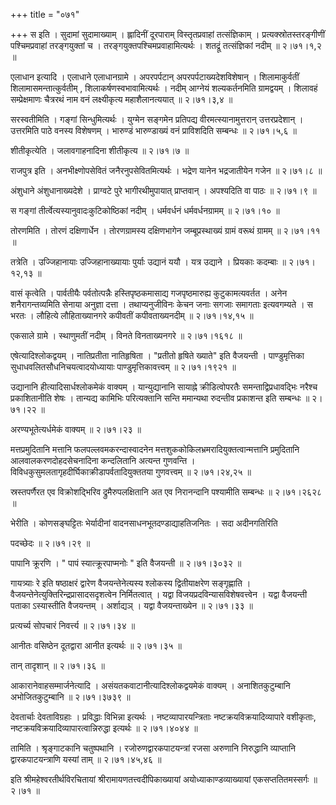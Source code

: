 +++
title = "०७१"

+++
स इति । सुदामां सुदामाख्याम् । ह्लादिनीं दूरपाराम् विस्तृतप्रवाहां तत्संज्ञिकाम् । प्रत्यक्स्रोतस्तरङ्गीणीं पश्चिमप्रवाहां तरङ्गयुक्तां च । तरङ्गयुक्तपश्चिमप्रवाहामित्यर्थः । शतद्रूं तत्संज्ञिकां नदीम्  ॥  २।७१।१,२  ॥   

  

एलाधान इत्यादि । एलाधाने एलाधानग्रामे । अपरपर्पटान् अपरपर्पटाख्यदेशविशेषान् । शिलामाकुर्वतीं शिलामासमन्तात्कुर्वतीम् , शिलाकर्षणस्वभावामित्यर्थः । नदीम् आग्नेयं शल्यकर्तनमिति ग्रामद्वयम् । शिलावहं सम्प्रेक्षमाणः चैत्ररथं नाम वनं लक्ष्यीकृत्य महाशैलानत्ययात्  ॥  २।७१।३,४  ॥   

  

सरस्वतीमिति । गङ्गां सिन्धुमित्यर्थः । युग्मेन सङ्गमेन प्रतिपद्य वीरमत्स्यानामुत्तरान् उत्तरप्रदेशान् । उत्तरमिति पाठे वनस्य विशेषणम् । भारुण्डं भारुण्डाख्यं वनं प्राविशदिति सम्बन्धः  ॥  २।७१।५,६  ॥   

  

शीतीकृत्येति । जलावगाहनादिना शीतीकृत्य  ॥  २।७१।७  ॥   

  

राजपुत्र इति । अनभीक्ष्णोपसेवितं जनैरनुपसेवितमित्यर्थः । भद्रेण यानेन भद्रजातीयेन गजेन  ॥  २।७१।८  ॥   

  

अंशुधाने अंशुधानाख्यदेशे । प्राग्वटे पुरे भागीरथीमुपायात् प्राप्तवान् । अपश्यदिति वा पाठः  ॥  २।७१।९  ॥   

  

स गङ्गां तीर्त्वेत्यस्यानुवादःकुटिकोष्ठिकां नदीम् । धर्मवर्धनं धर्मवर्धनग्रामम्  ॥  २।७१।१०  ॥   

  

तोरणमिति । तोरणं दक्षिणार्धेन । तोरणग्रामस्य दक्षिणभागेन जम्बूप्रस्थाख्यं ग्रामं वरूथं ग्रामम्  ॥  २।७१।११  ॥   

  

तत्रेति । उज्जिहानायाः उज्जिहानाख्यायाः पुर्याः उद्यानं ययौ । यत्र उद्याने । प्रियकाः कदम्बाः  ॥  २।७१।१२,१३  ॥   

  

वासं कृत्वेति । पार्वतीयैः पर्वतोत्पन्नैः हस्तिपृष्ठकमासाद्य गजपृष्ठमारुह्य कुटुकामत्यवर्तत । अनेन शनैरागन्तव्यमिति सेनाया अनुज्ञा दत्ता । तथाप्यनुजीविनः केचन जनाः सगजाः समागताः इत्यवगम्यते । स भरतः । लौहित्ये लौहिताख्यानगरे कपीवतीं कपीवताख्यनदीम्  ॥  २।७१।१४,१५  ॥   

  

एकसाले ग्रामे । स्थाणुमतीं नदीम् । विनते विनताख्यनगरे  ॥  २।७१।१६१८  ॥   

  

एषेत्यादिश्लोकद्वयम् । नातिप्रतीता नातिहृषिता । "प्रतीतो हृषिते ख्याते" इति वैजयन्ती । पाण्डुमृत्तिका सुधाधवलितसौधनिचयत्वादयोध्यायाः पाण्डुमृत्तिकावत्त्वम्  ॥  २।७१।१९२१  ॥   

  

उद्यानानि हीत्यादिसार्धश्लोकमेकं वाक्यम् । यान्युद्यानानि सायाह्ने क्रीडित्वोपरतैः समन्ताद्विप्रधावद्भिः नरैश्च प्रकाशितानीति शेषः । तान्यद्य कामिभिः परित्यक्तानि सन्ति ममान्यथा रुदन्तीव प्रकाशन्त इति सम्बन्धः  ॥  २।७१।२२  ॥   

  

अरण्यभूतेत्यर्धमेकं वाक्यम्  ॥  २।७१।२३  ॥   

  

मत्तप्रमुदितानि मत्तानि फलपल्लवमकरन्दास्वादनेन मत्तशुककोकिलभ्रमरादियुक्तत्वान्मत्तानि प्रमुदितानि आलवालकरणदोहदसेचनादिना कन्दलितानि अत्यन्त गुणवन्ति । विविधकुसुमलतागृहदीर्घिकाक्रीडापर्वतादियुक्ततया गुणवत्त्वम्  ॥  २।७१।२४,२५  ॥   

  

स्रस्तपर्णैरत एव विक्रोशद्भिरिव द्रुमैरुपलक्षितानि अत एव निरानन्दानि पश्यामीति सम्बन्धः  ॥  २।७१।२६२८  ॥   

  

भेरीति । कोणसङ्घट्टितः भेर्यादीनां वादनसाधनभूतदण्डाद्याहतिजनितः । सदा अदीनगतिरिति  

पदच्छेदः  ॥  २।७१।२९  ॥   

  

पापानि क्रूरणि । " पापं स्यात्क्रूरपाप्मनोः " इति वैजयन्ती  ॥  २।७१।३०३२  ॥   

  

गायत्र्याः रे इति षष्ठाक्षरं द्वारेण वैजयन्तेनेत्यस्य श्लोकस्य द्वितीयाक्षरेण सङ्गृह्णाति । वैजयन्तेनेत्युक्तिरिन्द्रप्रासादसदृशत्वेन निर्मितत्वात् । यद्वा विजयप्रदविन्यासविशेषवत्त्वेन । यद्वा वैजयन्ती पताका ऽस्यास्तीति वैजयन्तम् । अर्शाद्यञ् । यद्वा वैजयन्ताख्येन  ॥  २।७१।३३  ॥   

  

प्रत्यर्च्य सोपचारं निवर्त्त्य  ॥  २।७१।३४  ॥   

  

आनीतः वसिष्ठेन दूतद्वारा आनीत इत्यर्थः  ॥  २।७१।३५  ॥   

  

तान् तादृशान्  ॥  २।७१।३६  ॥   

  

आकारानेवाहसम्मार्जनेत्यादि । असंयतकवाटानीत्यादिश्लोकद्वयमेकं वाक्यम् । अनाशितकुटुम्बानि अभोजितकुटुम्बानि  ॥  २।७१।३७३९  ॥   

  

देवतार्चाः देवताविग्रहाः । प्रविद्धाः विभिन्ना इत्यर्थः । नष्टव्यापारयन्त्रिताः नष्टक्रयविक्रयादिव्यापारे वशीकृताः, नष्टक्रयविक्रयादिव्यापारत्वान्निरुद्धा इत्यर्थः  ॥  २।७१।४०४४  ॥   

  

तामिति । श्रृङ्गाटकानि चतुष्पथानि । रजोरुणद्वारकपाटयन्त्रां रजसा अरुणानि निरुद्धानि व्याप्तानि द्वारकपाटयन्त्राणि यस्यां ताम्  ॥  २।७१।४५,४६  ॥   

  

इति श्रीमहेश्वरतीर्थविरचितायां श्रीरामायणतत्त्वदीपिकाख्यायां अयोध्याकाण्डव्याख्यायां एकसप्ततितमस्सर्गः  ॥  २।७१  ॥   

  

  

